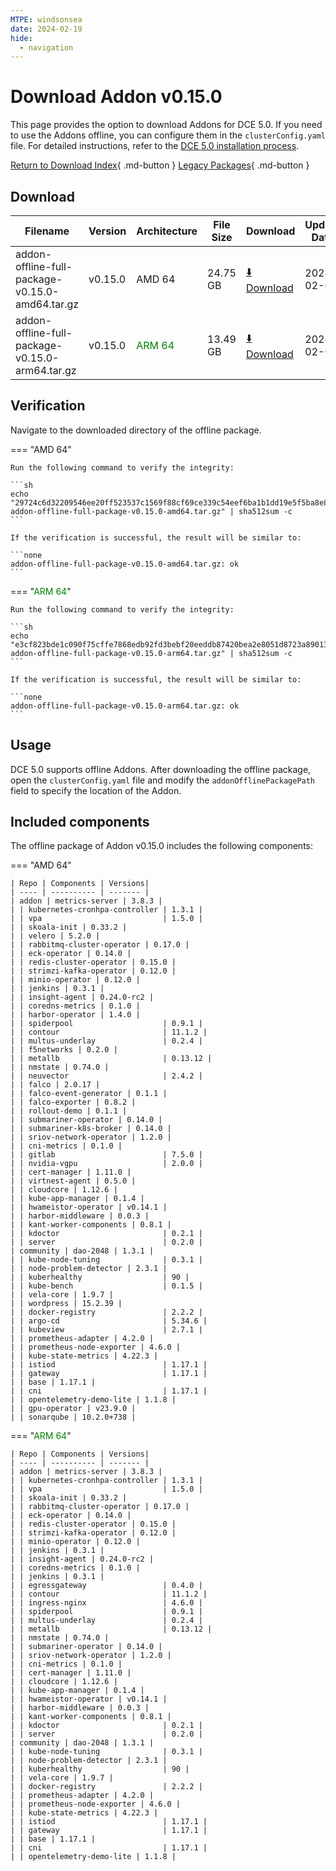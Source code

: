 ```yaml
---
MTPE: windsonsea
date: 2024-02-19
hide:
  - navigation
---
```


# Download Addon v0.15.0

This page provides the option to download Addons for DCE 5.0. If you need to use the Addons offline,
you can configure them in the `clusterConfig.yaml` file. For detailed instructions, refer to the
[DCE 5.0 installation process](../../install/index.md#install-dce-50-enterprise).

[Return to Download Index](../index.md#download-addon-offline-package){ .md-button }
[Legacy Packages](./history.md){ .md-button }

## Download

| Filename | Version | Architecture | File Size | Download | Update Date |
| -------- | ------- | ------------ | --------- | -------- | ----------- |
| addon-offline-full-package-v0.15.0-amd64.tar.gz | v0.15.0 | AMD 64 | 24.75 GB | [:arrow_down: Download](https://qiniu-download-public.daocloud.io/DaoCloud_DigitalX_Addon/addon-offline-full-package-v0.15.0-amd64.tar.gz) | 2024-02-02 |
| addon-offline-full-package-v0.15.0-arm64.tar.gz | v0.15.0 | <font color="green">ARM 64</font> | 13.49 GB | [:arrow_down: Download](https://qiniu-download-public.daocloud.io/DaoCloud_DigitalX_Addon/addon-offline-full-package-v0.15.0-arm64.tar.gz) | 2024-02-02 |

## Verification

Navigate to the downloaded directory of the offline package.

=== "AMD 64"

    Run the following command to verify the integrity:

    ```sh
    echo "29724c6d32209546ee20ff523537c1569f88cf69ce339c54eef6ba1b1dd19e5f5ba8e8157d105613c45ce10da1d4bab31bd027fdfbb8fa41b8c4957193916e4a  addon-offline-full-package-v0.15.0-amd64.tar.gz" | sha512sum -c
    ```

    If the verification is successful, the result will be similar to:

    ```none
    addon-offline-full-package-v0.15.0-amd64.tar.gz: ok
    ```

=== "<font color="green">ARM 64</font>"

    Run the following command to verify the integrity:

    ```sh
    echo "e3cf823bde1c090f75cffe7868edb92fd3bebf20eeddb87420bea2e8051d8723a890134212026d7e4d1dcf97ee9a2c4bd0b5a1869dc56b6b3939a30717d1a8ae  addon-offline-full-package-v0.15.0-arm64.tar.gz" | sha512sum -c
    ```

    If the verification is successful, the result will be similar to:

    ```none
    addon-offline-full-package-v0.15.0-arm64.tar.gz: ok
    ```

## Usage

DCE 5.0 supports offline Addons. After downloading the offline package, open the `clusterConfig.yaml` file
and modify the `addonOfflinePackagePath` field to specify the location of the Addon.

## Included components

The offline package of Addon v0.15.0 includes the following components:

=== "AMD 64"

    | Repo | Components | Versions|
    | ---- | ---------- | ------- |
    | addon | metrics-server | 3.8.3 |
    | | kubernetes-cronhpa-controller | 1.3.1 |
    | | vpa                           | 1.5.0 |
    | | skoala-init | 0.33.2 |
    | | velero | 5.2.0 |
    | | rabbitmq-cluster-operator | 0.17.0 |
    | | eck-operator | 0.14.0 |
    | | redis-cluster-operator | 0.15.0 |
    | | strimzi-kafka-operator | 0.12.0 |
    | | minio-operator | 0.12.0 |
    | | jenkins | 0.3.1 |
    | | insight-agent | 0.24.0-rc2 |
    | | coredns-metrics | 0.1.0 |
    | | harbor-operator | 1.4.0 |
    | | spiderpool                    | 0.9.1 |
    | | contour                       | 11.1.2 |
    | | multus-underlay               | 0.2.4 |
    | | f5networks | 0.2.0 |
    | | metallb                       | 0.13.12 |
    | | nmstate | 0.74.0 |
    | | neuvector                     | 2.4.2 |
    | | falco | 2.0.17 |
    | | falco-event-generator | 0.1.1 |
    | | falco-exporter | 0.8.2 |
    | | rollout-demo | 0.1.1 |
    | | submariner-operator | 0.14.0 |
    | | submariner-k8s-broker | 0.14.0 |
    | | sriov-network-operator | 1.2.0 |
    | | cni-metrics | 0.1.0 |
    | | gitlab                        | 7.5.0 |
    | | nvidia-vgpu                   | 2.0.0 |
    | | cert-manager | 1.11.0 |
    | | virtnest-agent | 0.5.0 |
    | | cloudcore | 1.12.6 |
    | | kube-app-manager | 0.1.4 |
    | | hwameistor-operator | v0.14.1 |
    | | harbor-middleware | 0.0.3 |
    | | kant-worker-components | 0.8.1 |
    | | kdoctor                       | 0.2.1 |
    | | server                        | 0.2.0 |
    | community | dao-2048 | 1.3.1 |
    | | kube-node-tuning              | 0.3.1 |
    | | node-problem-detector | 2.3.1 |
    | | kuberhealthy                  | 90 |
    | | kube-bench                    | 0.1.5 |
    | | vela-core | 1.9.7 |
    | | wordpress | 15.2.39 |
    | | docker-registry               | 2.2.2 |
    | | argo-cd                       | 5.34.6 |
    | | kubeview                      | 2.7.1 |
    | | prometheus-adapter | 4.2.0 |
    | | prometheus-node-exporter | 4.6.0 |
    | | kube-state-metrics | 4.22.3 |
    | | istiod                        | 1.17.1 |
    | | gateway                       | 1.17.1 |
    | | base | 1.17.1 |
    | | cni                           | 1.17.1 |
    | | opentelemetry-demo-lite | 1.1.8 |
    | | gpu-operator | v23.9.0 |
    | | sonarqube | 10.2.0+738 |

=== "<font color="green">ARM 64</font>"

    | Repo | Components | Versions|
    | ---- | ---------- | ------- |
    | addon | metrics-server | 3.8.3 |
    | | kubernetes-cronhpa-controller | 1.3.1 |
    | | vpa                           | 1.5.0 |
    | | skoala-init | 0.33.2 |
    | | rabbitmq-cluster-operator | 0.17.0 |
    | | eck-operator | 0.14.0 |
    | | redis-cluster-operator | 0.15.0 |
    | | strimzi-kafka-operator | 0.12.0 |
    | | minio-operator | 0.12.0 |
    | | jenkins | 0.3.1 |
    | | insight-agent | 0.24.0-rc2 |
    | | coredns-metrics | 0.1.0 |
    | | jenkins | 0.3.1 |
    | | egressgateway                 | 0.4.0 |
    | | contour                       | 11.1.2 |
    | | ingress-nginx                 | 4.6.0 |
    | | spiderpool                    | 0.9.1 |
    | | multus-underlay               | 0.2.4 |
    | | metallb                       | 0.13.12 |
    | | nmstate | 0.74.0 |
    | | submariner-operator | 0.14.0 |
    | | sriov-network-operator | 1.2.0 |
    | | cni-metrics | 0.1.0 |
    | | cert-manager | 1.11.0 |
    | | cloudcore | 1.12.6 |
    | | kube-app-manager | 0.1.4 |
    | | hwameistor-operator | v0.14.1 |
    | | harbor-middleware | 0.0.3 |
    | | kant-worker-components | 0.8.1 |
    | | kdoctor                       | 0.2.1 |
    | | server                        | 0.2.0 |
    | community | dao-2048 | 1.3.1 |
    | | kube-node-tuning              | 0.3.1 |
    | | node-problem-detector | 2.3.1 |
    | | kuberhealthy                  | 90 |
    | | vela-core | 1.9.7 |
    | | docker-registry               | 2.2.2 |
    | | prometheus-adapter | 4.2.0 |
    | | prometheus-node-exporter | 4.6.0 |
    | | kube-state-metrics | 4.22.3 |
    | | istiod                        | 1.17.1 |
    | | gateway                       | 1.17.1 |
    | | base | 1.17.1 |
    | | cni                           | 1.17.1 |
    | | opentelemetry-demo-lite | 1.1.8 |
